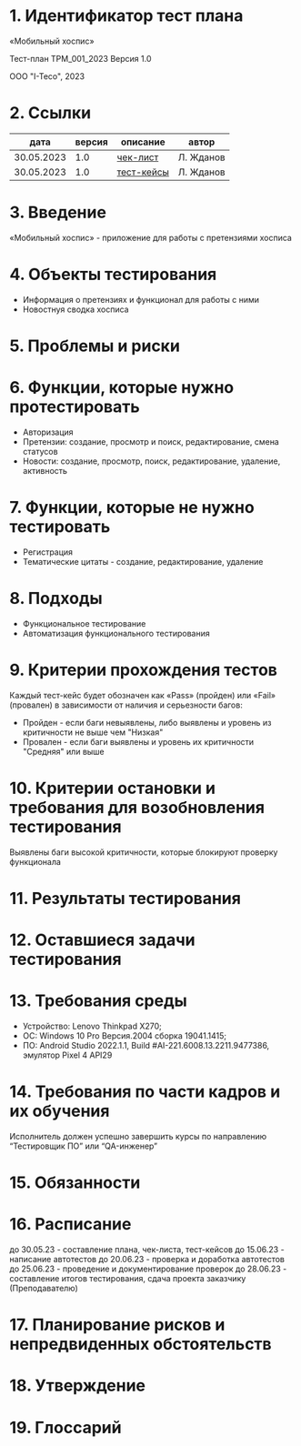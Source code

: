 ﻿# 1. Идентификатор тест плана 


«Мобильный хоспис»


Тест-план TPM_001_2023
Версия 1.0


ООО "I-Teco", 2023


# 2. Ссылки


| дата | версия | описание | автор |
|----------|----------|----------|----------|
| 30.05.2023 | 1.0 | [чек-лист](https://github.com/leonz1877/QA-diplom/blob/main/check.xlsx) | Л. Жданов |
| 30.05.2023 | 1.0 | [тест-кейсы](https://github.com/leonz1877/QA-diplom/blob/main/cases.xlsx) | Л. Жданов |


# 3. Введение


«Мобильный хоспис» - приложение для работы с претензиями хосписа


# 4. Объекты тестирования


* Информация о претензиях и функционал для работы с ними
* Новостнуя сводка хосписа


# 5. Проблемы и риски






# 6. Функции, которые нужно протестировать


* Авторизация
* Претензии: создание, просмотр и поиск, редактирование, смена статусов
* Новости: создание, просмотр, поиск, редактирование, удаление, активность


# 7. Функции, которые не нужно тестировать


* Регистрация
* Тематические цитаты - создание, редактирование, удаление


# 8. Подходы


* Функциональное тестирование
* Автоматизация функционального тестирования


# 9. Критерии прохождения тестов


Каждый тест-кейс будет обозначен как «Pass» (пройден) или «Fail» (провален) в зависимости от наличия и серьезности багов:


* Пройден - если баги невыявлены, либо выявлены и уровень из критичности не выше чем "Низкая"
* Провален - если баги выявлены и уровень их критичности "Средняя" или выше


# 10. Критерии остановки и требования для возобновления тестирования


Выявлены баги высокой критичности, которые блокируют проверку функционала


# 11. Результаты тестирования






# 12. Оставшиеся задачи тестирования






# 13. Требования среды


* Устройство: Lenovo Thinkpad X270;
* ОС: Windows 10 Pro Версия.2004 сборка 19041.1415;
* ПО: Android Studio 2022.1.1, Build #AI-221.6008.13.2211.9477386, эмулятор Pixel 4 API29




# 14. Требования по части кадров и их обучения

Исполнитель должен успешно завершить курсы по направлению “Тестировщик ПО” или “QA-инженер”

# 15. Обязанности

# 16. Расписание

до 30.05.23 - составление плана, чек-листа, тест-кейсов
до 15.06.23 - написание автотестов
до 20.06.23 - проверка и доработка автотестов
до 25.06.23 - проведение и документирование проверок
до 28.06.23 - составление итогов тестирования, сдача проекта заказчику (Преподавателю)

# 17. Планирование рисков и непредвиденных обстоятельств

# 18. Утверждение

# 19. Глоссарий
